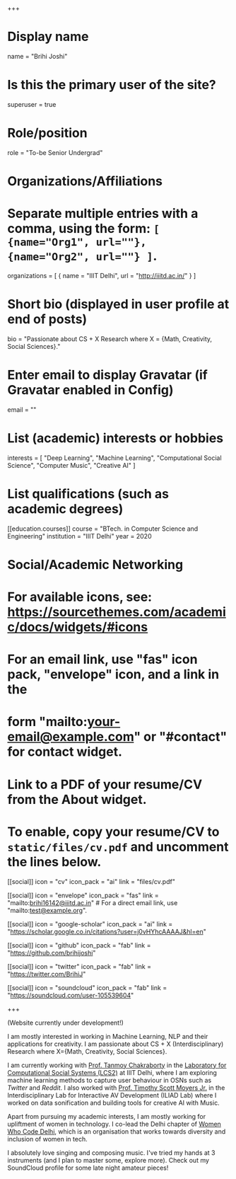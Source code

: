 +++
# Display name
name = "Brihi Joshi"

# Is this the primary user of the site?
superuser = true

# Role/position
role = "To-be Senior Undergrad"

# Organizations/Affiliations
#   Separate multiple entries with a comma, using the form: `[ {name="Org1", url=""}, {name="Org2", url=""} ]`.
organizations = [ { name = "IIIT Delhi", url = "http://iiitd.ac.in/" } ]

# Short bio (displayed in user profile at end of posts)
bio = "Passionate about CS + X Research where X = {Math, Creativity, Social Sciences}."

# Enter email to display Gravatar (if Gravatar enabled in Config)
email = ""

# List (academic) interests or hobbies
interests = [
  "Deep Learning",
  "Machine Learning",
  "Computational Social Science",
  "Computer Music",
  "Creative AI"
]

# List qualifications (such as academic degrees)
[[education.courses]]
  course = "BTech. in Computer Science and Engineering"
  institution = "IIIT Delhi"
  year = 2020


# Social/Academic Networking
# For available icons, see: https://sourcethemes.com/academic/docs/widgets/#icons
#   For an email link, use "fas" icon pack, "envelope" icon, and a link in the
#   form "mailto:your-email@example.com" or "#contact" for contact widget.


# Link to a PDF of your resume/CV from the About widget.
# To enable, copy your resume/CV to `static/files/cv.pdf` and uncomment the lines below.

[[social]]
  icon = "cv"
  icon_pack = "ai"
  link = "files/cv.pdf"

[[social]]
  icon = "envelope"
  icon_pack = "fas"
  link = "mailto:brihi16142@iiitd.ac.in"  # For a direct email link, use "mailto:test@example.org".

[[social]]
  icon = "google-scholar"
  icon_pack = "ai"
  link = "https://scholar.google.co.in/citations?user=j0vHYhcAAAAJ&hl=en"

[[social]]
  icon = "github"
  icon_pack = "fab"
  link = "https://github.com/brihijoshi"

[[social]]
  icon = "twitter"
  icon_pack = "fab"
  link = "https://twitter.com/BrihiJ"

[[social]]
  icon = "soundcloud"
  icon_pack = "fab"
  link = "https://soundcloud.com/user-105539604"




+++

(Website currently under development!)

I am mostly interested in working in Machine Learning, NLP and their applications for creativity. I am passionate about CS + X (Interdisciplinary) Research where X={Math, Creativity, Social Sciences}.

I am currently working with [Prof. Tanmoy Chakraborty](https://www.iiitd.ac.in/tanmoy) in the [ Laboratory for Computational Social Systems (LCS2)](http://lcs2.iiitd.edu.in/) at IIIT Delhi, where I am exploring machine learning methods to capture user behaviour in OSNs such as _Twitter_ and _Reddit_. I also worked with [Prof. Timothy Scott Moyers Jr.](http://www.timmoyers.com/) in the Interdisciplinary Lab for Interactive AV Development (ILIAD Lab) where I worked on data sonification and building tools for creative AI with Music.

Apart from pursuing my academic interests, I am mostly working for upliftment of women in technology. I co-lead the Delhi chapter of [Women Who Code Delhi](https://www.womenwhocode.com/delhi), which is an organisation that works towards diversity and inclusion of women in tech.

I absolutely love singing and composing music. I've tried my hands at 3 instruments (and I plan to master some, explore more). Check out my SoundCloud profile for some late night amateur pieces!
